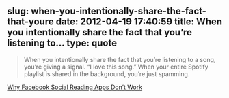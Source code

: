 slug: when-you-intentionally-share-the-fact-that-youre
date: 2012-04-19 17:40:59
title: When you intentionally share the fact that you’re listening to...
type: quote
---

> When you intentionally share the fact that you’re listening to a song, you’re giving a signal. “I love this song.” When your entire Spotify playlist is shared in the background, you’re just spamming.

[Why Facebook Social Reading Apps Don’t Work](http://www.readwriteweb.com/archives/why_facebook_social_reading_apps_dont_work.php)
